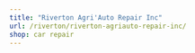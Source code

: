 ```yaml
---
title: "Riverton Agri'Auto Repair Inc"
url: /riverton/riverton-agriauto-repair-inc/
shop: car repair
---
```

